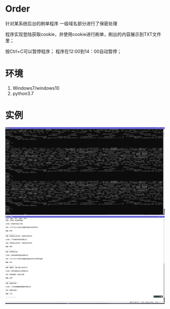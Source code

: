 # Order
针对某系统后台的刷单程序
一级域名部分进行了保密处理

程序实现登陆获取cookie，并使用cookie进行刷单，刷出的内容展示到TXT文件里；<br>

按Ctrl+C可以暂停程序；
程序在12:00到14：00自动暂停；<br>

# 环境

 1. Windows7/windows10
 2. python3.7

# 实例

 ![Image text](https://github.com/NightSkyKnight/Order/blob/master/img-storage/1.png)<br>
 ![Image text](https://github.com/NightSkyKnight/Order/blob/master/img-storage/2.png)
